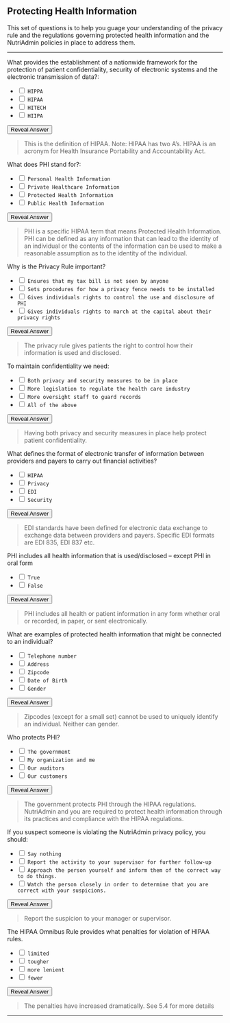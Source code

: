 ## Protecting Health Information

This set of questions is to help you guage your understanding of the privacy rule and the regulations governing protected health information and the NutriAdmin policies in place to address them.

---

What provides the establishment of a nationwide framework for the protection of patient confidentiality, security of electronic systems and the electronic transmission of data?:

- <input type="checkbox"> `HIPPA`
- <input type="checkbox"> `HIPAA`
- <input type="checkbox"> `HITECH`
- <input type="checkbox"> `HIIPA`

<div class="reveal-answer">
	<button class="button">Reveal Answer</button>
	<blockquote><p>This is the definition of HIPAA. Note: HIPAA has two A’s. HIPAA is an acronym for Health Insurance Portability and Accountability Act.
</p></blockquote>
</div>

What does PHI stand for?:

- <input type="checkbox"> `Personal Health Information`
- <input type="checkbox"> `Private Healthcare Information`
- <input type="checkbox"> `Protected Health Information`
- <input type="checkbox"> `Public Health Information`

<div class="reveal-answer">
	<button class="button">Reveal Answer</button>
	<blockquote><p>PHI is a specific HIPAA term that means Protected Health Information. PHI can be defined as any information that can lead to the identity of an individual or the contents of the information can be used to make a reasonable assumption as to the identity of the individual.</p></blockquote>
</div>

Why is the Privacy Rule important?

- <input type="checkbox"> `Ensures that my tax bill is not seen by anyone`
- <input type="checkbox"> `Sets procedures for how a privacy fence needs to be installed`
- <input type="checkbox"> `Gives individuals rights to control the use and disclosure of PHI`
- <input type="checkbox"> `Gives individuals rights to march at the capital about their privacy rights`

<div class="reveal-answer">
	<button class="button">Reveal Answer</button>
	<blockquote><p>The privacy rule gives patients the right to control how their information is used and disclosed.</p></blockquote>
</div>

To maintain confidentiality we need:

- <input type="checkbox"> `Both privacy and security measures to be in place`
- <input type="checkbox"> `More legislation to regulate the health care industry`
- <input type="checkbox"> `More oversight staff to guard records`
- <input type="checkbox"> `All of the above`

<div class="reveal-answer">
	<button class="button">Reveal Answer</button>
	<blockquote><p>Having both privacy and security measures in place help protect patient confidentiality.</p></blockquote>
</div>

What defines the format of electronic transfer of information between providers and payers to carry out financial activities?

- <input type="checkbox"> `HIPAA`
- <input type="checkbox"> `Privacy`
- <input type="checkbox"> `EDI`
- <input type="checkbox"> `Security`

<div class="reveal-answer">
	<button class="button">Reveal Answer</button>
	<blockquote><p>EDI standards have been defined for electronic data exchange to exchange data between providers and payers. Specific EDI formats are EDI 835, EDI 837 etc.</p></blockquote>
</div>

PHI includes all health information that is used/disclosed – except PHI in oral form

- <input type="checkbox"> `True`
- <input type="checkbox"> `False`

<div class="reveal-answer">
	<button class="button">Reveal Answer</button>
	<blockquote><p>PHI includes all health or patient information in any form whether oral or recorded, in paper, or sent electronically.</p></blockquote>
</div>

What are examples of protected health information that might be connected to an individual?

- <input type="checkbox"> `Telephone number`
- <input type="checkbox"> `Address`
- <input type="checkbox"> `Zipcode`
- <input type="checkbox"> `Date of Birth`
- <input type="checkbox"> `Gender`

<div class="reveal-answer">
	<button class="button">Reveal Answer</button>
	<blockquote><p>Zipcodes (except for a small set) cannot be used to uniquely identify an individual. Neither can gender.</p></blockquote>
</div>

Who protects PHI?

- <input type="checkbox"> `The government`
- <input type="checkbox"> `My organization and me`
- <input type="checkbox"> `Our auditors`
- <input type="checkbox"> `Our customers`

<div class="reveal-answer">
	<button class="button">Reveal Answer</button>
	<blockquote><p>The government protects PHI through the HIPAA regulations. NutriAdmin and you are required to protect health information through its practices and compliance with the HIPAA regulations.</p></blockquote>
</div>

If you suspect someone is violating the NutriAdmin privacy policy, you should:

- <input type="checkbox"> `Say nothing`
- <input type="checkbox"> `Report the activity to your supervisor for further follow-up`
- <input type="checkbox"> `Approach the person yourself and inform them of the correct way to do things.`
- <input type="checkbox"> `Watch the person closely in order to determine that you are correct with your suspicions.`

<div class="reveal-answer">
	<button class="button">Reveal Answer</button>
	<blockquote><p>Report the suspicion to your manager or supervisor.</p></blockquote>
</div>

The HIPAA Omnibus Rule provides what penalties for violation of HIPAA rules.

- <input type="checkbox"> `limited`
- <input type="checkbox"> `tougher`
- <input type="checkbox"> `more lenient`
- <input type="checkbox"> `fewer`

<div class="reveal-answer">
	<button class="button">Reveal Answer</button>
	<blockquote><p>The penalties have increased dramatically. See 5.4 for more details</p></blockquote>
</div>

----

